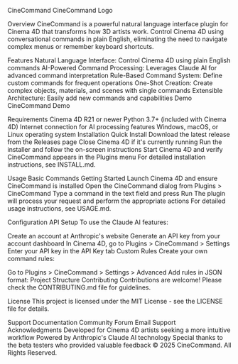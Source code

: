 CineCommand
CineCommand Logo

Overview
CineCommand is a powerful natural language interface plugin for Cinema 4D that transforms how 3D artists work. Control Cinema 4D using conversational commands in plain English, eliminating the need to navigate complex menus or remember keyboard shortcuts.

Features
Natural Language Interface: Control Cinema 4D using plain English commands
AI-Powered Command Processing: Leverages Claude AI for advanced command interpretation
Rule-Based Command System: Define custom commands for frequent operations
One-Shot Creation: Create complex objects, materials, and scenes with single commands
Extensible Architecture: Easily add new commands and capabilities
Demo
CineCommand Demo

Requirements
Cinema 4D R21 or newer
Python 3.7+ (included with Cinema 4D)
Internet connection for AI processing features
Windows, macOS, or Linux operating system
Installation
Quick Install
Download the latest release from the Releases page
Close Cinema 4D if it's currently running
Run the installer and follow the on-screen instructions
Start Cinema 4D and verify CineCommand appears in the Plugins menu
For detailed installation instructions, see INSTALL.md.

Usage
Basic Commands
Getting Started
Launch Cinema 4D and ensure CineCommand is installed
Open the CineCommand dialog from Plugins > CineCommand
Type a command in the text field and press Run
The plugin will process your request and perform the appropriate actions
For detailed usage instructions, see USAGE.md.

Configuration
API Setup
To use the Claude AI features:

Create an account at Anthropic's website
Generate an API key from your account dashboard
In Cinema 4D, go to Plugins > CineCommand > Settings
Enter your API key in the API Key tab
Custom Rules
Create your own command rules:

Go to Plugins > CineCommand > Settings > Advanced
Add rules in JSON format:
Project Structure
Contributing
Contributions are welcome! Please check the CONTRIBUTING.md file for guidelines.

License
This project is licensed under the MIT License - see the LICENSE file for details.

Support
Documentation
Community Forum
Email Support
Acknowledgments
Developed for Cinema 4D artists seeking a more intuitive workflow
Powered by Anthropic's Claude AI technology
Special thanks to the beta testers who provided valuable feedback
© 2025 CineCommand. All Rights Reserved.
